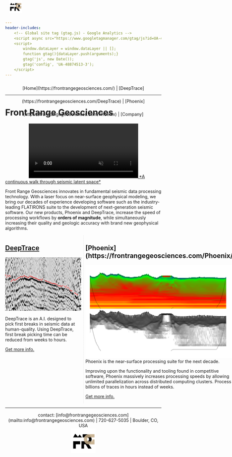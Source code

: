 ```yaml
---
header-includes:
	<!-- Global site tag (gtag.js) - Google Analytics -->
	<script async src="https://www.googletagmanager.com/gtag/js?id=UA-48874513-3"></script>
	<script>
		window.dataLayer = window.dataLayer || [];
	  	function gtag(){dataLayer.push(arguments);}
  		gtag('js', new Date());
  		gtag('config', 'UA-48874513-3');
	</script>
---
```

<div style="vertical-align: bottom;padding: 0px; margin: 0px;text-align: center; height: 3em;line-height: 3em; width: 100%;display: inline-block">
<img src="FRGLogo.png" style="position: absolute; left: 25%; top: 0px; max-height: 3em;"/>
[Home](https://frontrangegeosciences.com/) | [DeepTrace](https://frontrangegeosciences.com/DeepTrace) | [Phoenix](https://frontrangegeosciences.com/Phoenix) | [Company](https://frontrangegeosciences.com/About)</div>

<hr style="margin-top: 0px;"/>


# Front Range Geosciences

<a href="https://frontrangegeosciences.com/seismicgan/">
<video autoplay playsinline loop muted class="top" style="width: 70%;margin-left: 15%; margin-right: auto;">
       <source src="resources/5820.mp4"
            type="video/mp4">
</video>
*A continuous walk through seismic latent space*
</a>

Front Range Geosciences innovates in fundamental seismic data processing technology. With a laser focus on near-surface geophysical modeling, we bring our decades of experience developing software such as the industry-leading FLATIRONS suite to the development of next-generation seismic software. Our new products, Phoenix and DeepTrace, increase the speed of processing workflows by **orders of magnitude**, while simultaneously increasing their quality and geologic accuracy with brand new geophysical algorithms.


<div style="-webkit-column-count: 2; -moz-column-count: 2; column-count: 2; -webkit-column-rule: 1px dotted #e0e0e0; -moz-column-rule: 1px dotted #e0e0e0; column-rule: 1px dotted #e0e0e0;">

<div style="display: inline-block;">


<h2 style="padding-top: 0px;"> <a href="https://frontrangegeosciences.com/DeepTrace/">DeepTrace</a></h2>
<a href="https://frontrangegeosciences.com/DeepTrace/">
<img src="resources/noisyseismic.png"/>
</a>

DeepTrace is an A.I. designed to pick first breaks in seismic data at human-quality. Using DeepTrace, first break picking time can be reduced from weeks to hours.

<a href="https://frontrangegeosciences.com/DeepTrace">Get more info.</a>
</div>

<p></p>


<div style="display: inline-block;">

<h2 style="padding-top: 0px;"> [Phoenix](https://frontrangegeosciences.com/Phoenix/) </h2>
<a href="https://frontrangegeosciences.com/Phoenix/">
<img src="geop/resources/combined.png"/>
</a>
Phoenix is the near-surface processing suite for the next decade. 

Improving upon the functionality and tooling found in competitive software, Phoenix massively increases processing speeds by allowing unlimited parallelization across distributed computing clusters. Process billions of traces in hours instead of weeks.

<a href="https://frontrangegeosciences.com/Phoenix">Get more info.</a>
</div>
</div>

---
<center style="padding-bottom: 0px; margin-bottom: 0px;"> contact: [info@frontrangegeosciences.com](mailto:info@frontrangegeosciences.com) | 720-627-5035 | Boulder, CO, USA
<br/>
<img src="FRGLogo.png" style="height: 80px;"/></center>
